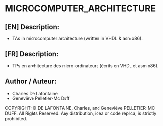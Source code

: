 # MICROCOMPUTER_ARCHITECTURE

## [EN] Description:
- TAs in microcomputer architecture (written in VHDL & asm x86).

## [FR] Description:
- TPs en architecture des micro-ordinateurs (écrits en VHDL et asm x86).

## Author / Auteur:
- Charles De Lafontaine
- Geneviève Pelletier-Mc Duff

COPYRIGHT: 
© DE LAFONTAINE, Charles, and Geneviève PELLETIER-MC DUFF. All Rights Reserved. Any distribution, idea or code replica, is strictly prohibited.
